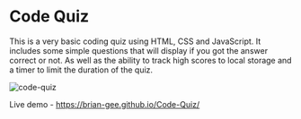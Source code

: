 # Code Quiz

This is a very basic coding quiz using HTML, CSS and JavaScript. It includes some simple questions that will display if you got the answer correct or not. As well as the ability to track high scores to local storage and a timer to limit the duration of the quiz.

![code-quiz](https://user-images.githubusercontent.com/39035211/177831046-9e454320-c8ef-4869-bfd0-a51ba8a458d2.png)

Live demo - https://brian-gee.github.io/Code-Quiz/